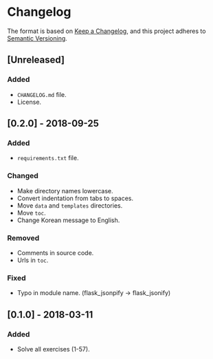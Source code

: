 # Changelog

The format is based on [Keep a Changelog](https://keepachangelog.com/en/1.0.0/),
and this project adheres to [Semantic Versioning](https://semver.org/spec/v2.0.0.html).

## [Unreleased]
### Added
- `CHANGELOG.md` file.
- License.

## [0.2.0] - 2018-09-25
### Added
- `requirements.txt` file.

### Changed
- Make directory names lowercase.
- Convert indentation from tabs to spaces.
- Move `data` and `templates` directories.
- Move `toc`.
- Change Korean message to English.

### Removed
- Comments in source code.
- Urls in `toc`.

### Fixed
- Typo in module name. (flask_jsonpify -> flask_jsonify)

## [0.1.0] - 2018-03-11
### Added
- Solve all exercises (1-57).

